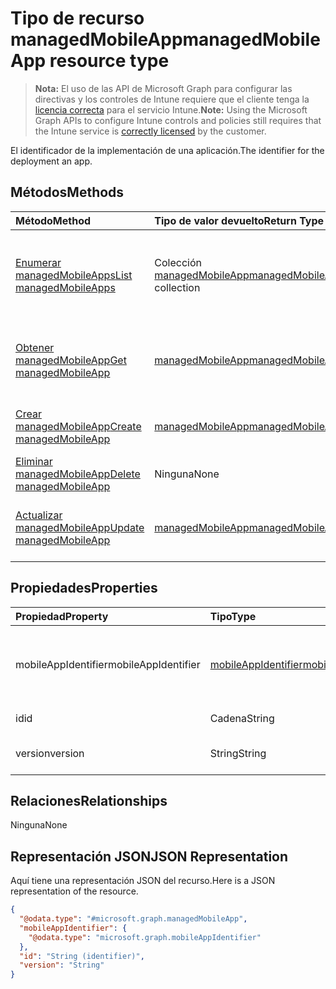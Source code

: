 # <a name="managedmobileapp-resource-type"></a><span data-ttu-id="94be9-101">Tipo de recurso managedMobileApp</span><span class="sxs-lookup"><span data-stu-id="94be9-101">managedMobileApp resource type</span></span>

> <span data-ttu-id="94be9-102">**Nota:** El uso de las API de Microsoft Graph para configurar las directivas y los controles de Intune requiere que el cliente tenga la [licencia correcta](https://go.microsoft.com/fwlink/?linkid=839381) para el servicio Intune.</span><span class="sxs-lookup"><span data-stu-id="94be9-102">**Note:** Using the Microsoft Graph APIs to configure Intune controls and policies still requires that the Intune service is [correctly licensed](https://go.microsoft.com/fwlink/?linkid=839381) by the customer.</span></span>

<span data-ttu-id="94be9-103">El identificador de la implementación de una aplicación.</span><span class="sxs-lookup"><span data-stu-id="94be9-103">The identifier for the deployment an app.</span></span>
## <a name="methods"></a><span data-ttu-id="94be9-104">Métodos</span><span class="sxs-lookup"><span data-stu-id="94be9-104">Methods</span></span>
|<span data-ttu-id="94be9-105">Método</span><span class="sxs-lookup"><span data-stu-id="94be9-105">Method</span></span>|<span data-ttu-id="94be9-106">Tipo de valor devuelto</span><span class="sxs-lookup"><span data-stu-id="94be9-106">Return Type</span></span>|<span data-ttu-id="94be9-107">Descripción</span><span class="sxs-lookup"><span data-stu-id="94be9-107">Description</span></span>|
|:---|:---|:---|
|[<span data-ttu-id="94be9-108">Enumerar managedMobileApps</span><span class="sxs-lookup"><span data-stu-id="94be9-108">List managedMobileApps</span></span>](../api/intune_mam_managedmobileapp_list.md)|<span data-ttu-id="94be9-109">Colección [managedMobileApp](../resources/intune_mam_managedmobileapp.md)</span><span class="sxs-lookup"><span data-stu-id="94be9-109">[managedMobileApp](../resources/intune_mam_managedmobileapp.md) collection</span></span>|<span data-ttu-id="94be9-110">Enumere las propiedades y las relaciones de los objetos [managedMobileApp](../resources/intune_mam_managedmobileapp.md).</span><span class="sxs-lookup"><span data-stu-id="94be9-110">List properties and relationships of the [managedMobileApp](../resources/intune_mam_managedmobileapp.md) objects.</span></span>|
|[<span data-ttu-id="94be9-111">Obtener managedMobileApp</span><span class="sxs-lookup"><span data-stu-id="94be9-111">Get managedMobileApp</span></span>](../api/intune_mam_managedmobileapp_get.md)|[<span data-ttu-id="94be9-112">managedMobileApp</span><span class="sxs-lookup"><span data-stu-id="94be9-112">managedMobileApp</span></span>](../resources/intune_mam_managedmobileapp.md)|<span data-ttu-id="94be9-113">Lea las propiedades y las relaciones del objeto [managedMobileApp](../resources/intune_mam_managedmobileapp.md).</span><span class="sxs-lookup"><span data-stu-id="94be9-113">Read properties and relationships of the [managedMobileApp](../resources/intune_mam_managedmobileapp.md) object.</span></span>|
|[<span data-ttu-id="94be9-114">Crear managedMobileApp</span><span class="sxs-lookup"><span data-stu-id="94be9-114">Create managedMobileApp</span></span>](../api/intune_mam_managedmobileapp_create.md)|[<span data-ttu-id="94be9-115">managedMobileApp</span><span class="sxs-lookup"><span data-stu-id="94be9-115">managedMobileApp</span></span>](../resources/intune_mam_managedmobileapp.md)|<span data-ttu-id="94be9-116">Cree un objeto [managedMobileApp](../resources/intune_mam_managedmobileapp.md).</span><span class="sxs-lookup"><span data-stu-id="94be9-116">Create a new [managedMobileApp](../resources/intune_mam_managedmobileapp.md) object.</span></span>|
|[<span data-ttu-id="94be9-117">Eliminar managedMobileApp</span><span class="sxs-lookup"><span data-stu-id="94be9-117">Delete managedMobileApp</span></span>](../api/intune_mam_managedmobileapp_delete.md)|<span data-ttu-id="94be9-118">Ninguna</span><span class="sxs-lookup"><span data-stu-id="94be9-118">None</span></span>|<span data-ttu-id="94be9-119">Elimina un [managedMobileApp](../resources/intune_mam_managedmobileapp.md).</span><span class="sxs-lookup"><span data-stu-id="94be9-119">Deletes a [managedMobileApp](../resources/intune_mam_managedmobileapp.md).</span></span>|
|[<span data-ttu-id="94be9-120">Actualizar managedMobileApp</span><span class="sxs-lookup"><span data-stu-id="94be9-120">Update managedMobileApp</span></span>](../api/intune_mam_managedmobileapp_update.md)|[<span data-ttu-id="94be9-121">managedMobileApp</span><span class="sxs-lookup"><span data-stu-id="94be9-121">managedMobileApp</span></span>](../resources/intune_mam_managedmobileapp.md)|<span data-ttu-id="94be9-122">Actualice las propiedades de un objeto [managedMobileApp](../resources/intune_mam_managedmobileapp.md).</span><span class="sxs-lookup"><span data-stu-id="94be9-122">Update the properties of a [managedMobileApp](../resources/intune_mam_managedmobileapp.md) object.</span></span>|

## <a name="properties"></a><span data-ttu-id="94be9-123">Propiedades</span><span class="sxs-lookup"><span data-stu-id="94be9-123">Properties</span></span>
|<span data-ttu-id="94be9-124">Propiedad</span><span class="sxs-lookup"><span data-stu-id="94be9-124">Property</span></span>|<span data-ttu-id="94be9-125">Tipo</span><span class="sxs-lookup"><span data-stu-id="94be9-125">Type</span></span>|<span data-ttu-id="94be9-126">Descripción</span><span class="sxs-lookup"><span data-stu-id="94be9-126">Description</span></span>|
|:---|:---|:---|
|<span data-ttu-id="94be9-127">mobileAppIdentifier</span><span class="sxs-lookup"><span data-stu-id="94be9-127">mobileAppIdentifier</span></span>|[<span data-ttu-id="94be9-128">mobileAppIdentifier</span><span class="sxs-lookup"><span data-stu-id="94be9-128">mobileAppIdentifier</span></span>](../resources/intune_mam_mobileappidentifier.md)|<span data-ttu-id="94be9-129">El identificador de una aplicación con el tipo de sistema operativo.</span><span class="sxs-lookup"><span data-stu-id="94be9-129">The identifier for an app with it's operating system type.</span></span>|
|<span data-ttu-id="94be9-130">id</span><span class="sxs-lookup"><span data-stu-id="94be9-130">id</span></span>|<span data-ttu-id="94be9-131">Cadena</span><span class="sxs-lookup"><span data-stu-id="94be9-131">String</span></span>|<span data-ttu-id="94be9-132">Clave de la entidad.</span><span class="sxs-lookup"><span data-stu-id="94be9-132">Key of the entity.</span></span>|
|<span data-ttu-id="94be9-133">version</span><span class="sxs-lookup"><span data-stu-id="94be9-133">version</span></span>|<span data-ttu-id="94be9-134">String</span><span class="sxs-lookup"><span data-stu-id="94be9-134">String</span></span>|<span data-ttu-id="94be9-135">Versión de la entidad.</span><span class="sxs-lookup"><span data-stu-id="94be9-135">Version of the entity.</span></span>|

## <a name="relationships"></a><span data-ttu-id="94be9-136">Relaciones</span><span class="sxs-lookup"><span data-stu-id="94be9-136">Relationships</span></span>
<span data-ttu-id="94be9-137">Ninguna</span><span class="sxs-lookup"><span data-stu-id="94be9-137">None</span></span>
## <a name="json-representation"></a><span data-ttu-id="94be9-138">Representación JSON</span><span class="sxs-lookup"><span data-stu-id="94be9-138">JSON Representation</span></span>
<span data-ttu-id="94be9-139">Aquí tiene una representación JSON del recurso.</span><span class="sxs-lookup"><span data-stu-id="94be9-139">Here is a JSON representation of the resource.</span></span>
<!--{
  "blockType": "resource",
  "keyProperty": "id",
  "baseType": "microsoft.graph.entity",
  "@odata.type": "microsoft.graph.managedMobileApp"
}-->
``` json
{
  "@odata.type": "#microsoft.graph.managedMobileApp",
  "mobileAppIdentifier": {
    "@odata.type": "microsoft.graph.mobileAppIdentifier"
  },
  "id": "String (identifier)",
  "version": "String"
}
```



